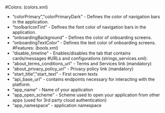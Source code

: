 
#Colors: (colors.xml)
* “colorPrimary”,"colorPrimaryDark" - Defines the color of navigation bars in the application.
* “toolbarIconTint” - Defines the font color of navigation bars in the application.
* “onboardingBackground” - Defines the color of onboarding screens.
* “onboardingTextColor” - Defines the text color of onboarding screens.
#Features: (bools.xml)
* “disable_timeline”  - Enables/disables the tab that contains cards/messages
#URLs and configurations (strings_services.xml):
* “about_terms_conditions_url” - Terms and Services link (mandatory)
* “about_privacy_policy_url” - Privacy policy link (mandatory)
* “start_title“,"start_text" - First screen texts
* “api_base_url” - contains endpoints necessary for interacting with the platform.
* “app_name”  - Name of your application
* “app_open_scheme” - Scheme used to open your application from other apps (used for 3rd party cloud authentication)
* “app_namespace” - application namespace
